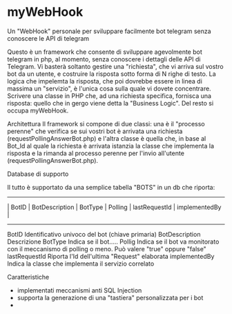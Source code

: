 # myWebHook
Un "WebHook" personale per sviluppare facilmente bot telegram senza conoscere le API di telegram

Questo è un framework che consente di sviluppare agevolmente bot telegram in php, al momento, senza conoscere i dettagli delle API di Telegram. Vi basterà soltanto gestire una "richiesta", che vi arriva sul vostro bot da un utente, e costruire la risposta sotto forma di N righe di testo. La logica che impelemta la risposta, che poi dovrebbe essere in linea di massima un "servizio", è l'unica cosa sulla quale vi dovete concentrare. Scrivere una classe in PHP che, ad una richiesta specifica, fornisca una risposta: quello che in gergo viene detta la "Business Logic". Del resto si occupa myWebHook.

Architettura
Il framework si compone di due classi: una è il "processo perenne" che verifica se sui vostri bot è arrivata una richiesta (requestPollingAnswerBot.php) e l'altra classe è quella che, in base al Bot_Id al quale la richiesta è arrivata istanzia la classe che implementa la risposta e la rimanda al processo perenne per l'invio all'utente (requestPollingAnswerBot.php).



Database di supporto

Il tutto è supportato da una semplice tabella "BOTS" in un db che riporta:

______________________________________________________________________________
| BotID | BotDescription | BotType | Polling | lastRequestId | implementedBy |
______________________________________________________________________________


BotID           Identificativo univoco del bot (chiave primaria)
BotDescription  Descrizione
BotType         Indica se il bot.....
Pollig          Indica se il bot va monitorato con il meccanismo di polling o meno. Può valere "true" oppure "false"
lastRequestId   Riporta l'Id dell'ultima "Request" elaborata
implementedBy   Indica la classe che implementa il servizio correlato


Caratteristiche
- implementati meccanismi anti SQL Injection 
- supporta la generazione di una "tastiera" personalizzata per i bot
- 
